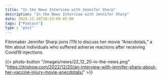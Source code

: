 ```yaml
---
title: "In the News Interview with Jennifer Sharp"
description: "In the News Interview with Jennifer Sharp"
date: 2022-12-20T18:23:09-05:00
tags: ["Podcast"]
type : "post"
---
```

Filmmaker Jennifer Sharp joins ITN to discuss her movie “Anecdotals,” a film about individuals who suffered adverse reactions after receiving Covid19 injections.

{{< photo-button "/images/news/22_12_20-in-the-news.png" "https://itnshow.com/2022/12/20/an-interview-with-jennifer-sharp-about-her-vaccine-injury-movie-anecdotals/" >}}



